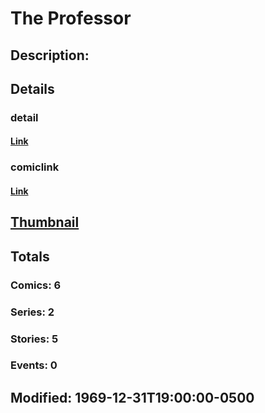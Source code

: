 # The Professor
## Description: 
## Details
### detail
#### [Link](http://marvel.com/characters/1807/professor?utm_campaign=apiRef&utm_source=225578a89fc76f3d20fbffda5d17a88d)
### comiclink
#### [Link](http://marvel.com/comics/characters/1009657/the_professor?utm_campaign=apiRef&utm_source=225578a89fc76f3d20fbffda5d17a88d)
## [Thumbnail](http://i.annihil.us/u/prod/marvel/i/mg/b/40/image_not_available.jpg)
## Totals
### Comics: 6
### Series: 2
### Stories: 5
### Events: 0
## Modified: 1969-12-31T19:00:00-0500